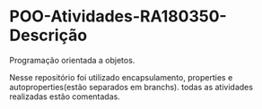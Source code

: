 # POO-Atividades-RA180350-Descrição
<p>Programação orientada a objetos.</p>
Nesse repositório foi utilizado encapsulamento, properties e autoproperties(estão separados em branchs).
todas as atividades realizadas estão comentadas.
